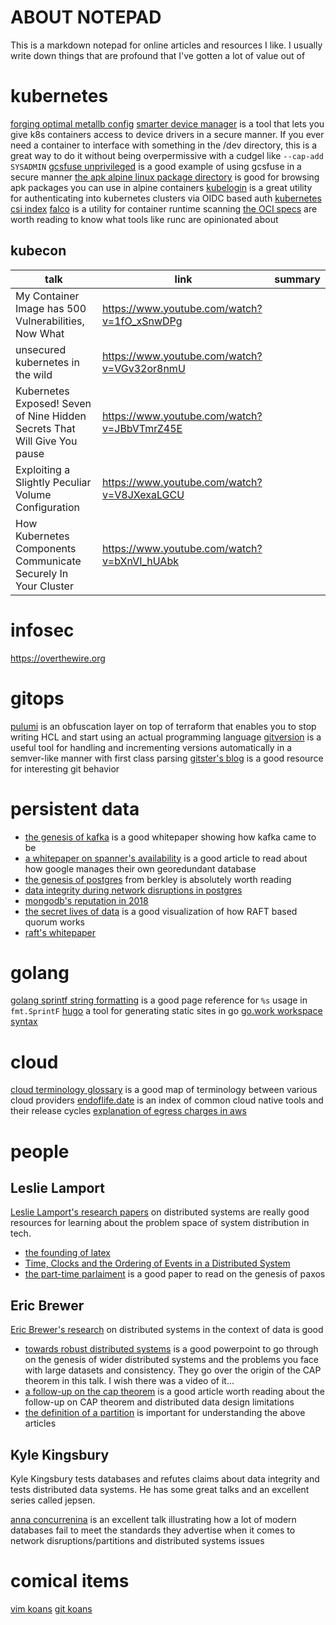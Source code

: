 # ABOUT NOTEPAD

This is a markdown notepad for online articles and resources I like. I usually write down things that are profound that I've gotten a lot of value out of

# kubernetes

[forging optimal metallb config](https://patrick.easte.rs/post/2022/forging-optimal-metallb-config/)
[smarter device manager](https://gitlab.com/arm-research/smarter/smarter-device-manager) is a tool that lets you give k8s containers access to device drivers in a secure
manner. If you ever need a container to interface with something in the /dev directory, this is a great way to do it without being overpermissive with a cudgel like `--cap-add SYSADMIN`
[gcsfuse unprivileged](https://github.com/samos123/gke-gcs-fuse-unprivileged) is a good example of using gcsfuse in a secure manner
[the apk alpine linux package directory](https://pkgs.alpinelinux.org/packages) is good for browsing apk packages you can use in alpine containers
[kubelogin](https://github.com/int128/kubelogin) is a great utility for authenticating into kubernetes clusters via OIDC based auth
[kubernetes csi index](https://kubernetes-csi.github.io/docs/drivers.html)
[falco]() is a utility for container runtime scanning
[the OCI specs](https://specs.opencontainers.org/) are worth reading to know what tools like runc are opinionated about

## kubecon

| talk                                                                      | link                                        | summary |
| ------------------------------------------------------------------------- | ------------------------------------------- | ------- |
| My Container Image has 500 Vulnerabilities, Now What                      | https://www.youtube.com/watch?v=1fO_xSnwDPg |         |
| unsecured kubernetes in the wild                                          | https://www.youtube.com/watch?v=VGv32or8nmU |         |
| Kubernetes Exposed! Seven of Nine Hidden Secrets That Will Give You pause | https://www.youtube.com/watch?v=JBbVTmrZ45E |         |
| Exploiting a Slightly Peculiar Volume Configuration                       | https://www.youtube.com/watch?v=V8JXexaLGCU |         |
| How Kubernetes Components Communicate Securely In Your Cluster            | https://www.youtube.com/watch?v=bXnVI_hUAbk |         |

# infosec

https://overthewire.org

# gitops

[pulumi](https://www.pulumi.com/) is an obfuscation layer on top of terraform that enables you to stop writing HCL and start using an actual programming language
[gitversion](https://github.com/GitTools/GitVersion) is a useful tool for handling and incrementing versions automatically in a semver-like manner with first class parsing
[gitster's blog](https://git-blame.blogspot.com/) is a good resource for interesting git behavior

# persistent data

- [the genesis of kafka](http://notes.stephenholiday.com/Kafka.pdf) is a good whitepaper showing how kafka came to be
- [a whitepaper on spanner's availability](https://storage.googleapis.com/pub-tools-public-publication-data/pdf/45855.pdf) is a good article to read about how google manages their own georedundant database
- [the genesis of postgres](https://dsf.berkeley.edu/postgres-v4r2/postgres.faq) from berkley is absolutely worth reading
- [data integrity during network disruptions in postgres](https://aphyr.com/posts/282-call-me-maybe-postgres)
- [mongodb's reputation in 2018](https://news.ycombinator.com/item?id=16385701)
- [the secret lives of data](http://thesecretlivesofdata.com) is a good visualization of how RAFT based quorum works
- [raft's whitepaper](https://raft.github.io/raft.pdf)

# golang

[golang sprintf string formatting](https://gobyexample.com/string-formatting) is a good page reference for `%s` usage in `fmt.SprintF`
[hugo](https://gohugo.io/) a tool for generating static sites in go
[go.work workspace syntax](https://www.sobyte.net/post/2022-01/go-multi-module/)

# cloud

[cloud terminology glossary](https://lucid.app/lucidchart/13fde51a-271f-456a-b2b3-ef6869f9ee6a/view) is a good map of terminology between various cloud providers
[endoflife.date](https://endoflife.date/) is an index of common cloud native tools and their release cycles
[explanation of egress charges in aws](https://aws.amazon.com/blogs/architecture/overview-of-data-transfer-costs-for-common-architectures/)

# people

## Leslie Lamport

[Leslie Lamport's research papers](https://lamport.azurewebsites.net/pubs/pubs.html) on distributed systems are really good resources for learning about the problem space of system distribution in tech.

- [the founding of latex](https://lamport.azurewebsites.net/pubs/pubs.html#latex)
- [Time, Clocks and the Ordering of Events in a Distributed System](http://lamport.azurewebsites.net/pubs/time-clocks.pdf)
- [the part-time parlaiment](https://lamport.azurewebsites.net/pubs/pubs.html#lamport-paxos) is a good paper to read on the genesis of paxos

## Eric Brewer

[Eric Brewer's research](https://people.eecs.berkeley.edu/~brewer/) on distributed systems in the context of data is good

- [towards robust distributed systems](https://sites.cs.ucsb.edu/~rich/class/cs293-cloud/papers/Brewer_podc_keynote_2000.pdf) is a good powerpoint to go through on the genesis of wider distributed systems and the problems you face with large datasets and consistency. They go over the origin of the CAP theorem in this talk. I wish there was a video of it...
- [a follow-up on the cap theorem](https://www.infoq.com/articles/cap-twelve-years-later-how-the-rules-have-changed/) is a good article worth reading about the follow-up on CAP theorem and distributed data design limitations
- [the definition of a partition](<https://en.wikipedia.org/wiki/Partition_(database)>) is important for understanding the above articles

## Kyle Kingsbury

Kyle Kingsbury tests databases and refutes claims about data integrity and tests distributed data systems. He has some great talks and an excellent series called jepsen.

[anna concurrenina](https://www.youtube.com/watch?v=eSaFVX4izsQ) is an excellent talk illustrating how a lot of modern databases fail to meet the standards they advertise when it comes to network disruptions/partitions and distributed systems issues

# comical items

[vim koans](https://blog.sanctum.geek.nz/vim-koans/)
[git koans](https://stevelosh.com/blog/2013/04/git-koans/)
